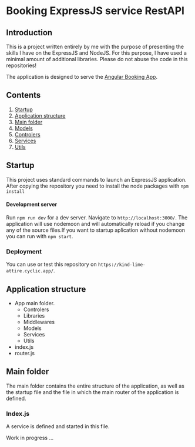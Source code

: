 # Booking ExpressJS service RestAPI

## Introduction

This is a project written entirely by me with the purpose of presenting the skills I have on the ExpressJS and NodeJS. For this purpose, I have used a minimal amount of additional libraries. Please do not abuse the code in this repositories!

The application is designed to serve the [Angular Booking App](https://github.com/StefanIliev0/booking-angular-app).

## Contents
1. [Startup](#startup)
2. [Application structure](#application-structure)
3. [Main folder](#main-folder)
4. [Models](#models)
5. [Controlers](#controlers)
6. [Services](#services)
7. [Utils](#utils)


## Startup
This project uses standard commands to launch an ExpressJS application.
After copying the repository you need to install the node packages with `npm install` 

#### Development server

Run `npm run dev` for a dev server. Navigate to `http://localhost:3000/`. The application will use nodemoon and will automatically reload if you change any of the source files.If you want to startup aplication without nodemoon you can run with `npm start`.

### Deployment 

You can use or test this repository on `https://kind-lime-attire.cyclic.app/`. 



## Application structure 

* App main folder.
   * Controlers 
   * Libraries 
   * Middlewares 
   * Models 
   * Services 
   * Utils 
* index.js
* router.js

## Main folder

The main folder contains the entire structure of the application, as well as the startup file and the file in which the main router of the application is defined.

### Index.js 

A service is defined and started in this file.


Work in progress ... 